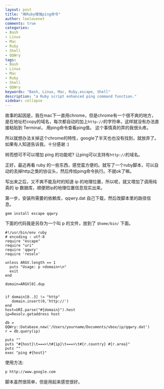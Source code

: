 ```yaml
---
layout: post
title: "用Ruby增强ping命令"
author: leolovenet
comments: true
categories: 
- Bash
- Linux
- Mac
- Ruby
- Shell
- QQWry
tags:
- Bash
- Linux
- Mac
- Ruby
- Shell
- QQWry
keywords: "Bash, Linux, Mac, Ruby,escape, Shell"
description: "a Ruby script enhanced ping command function."
sidebar: collapse
---
```


故事的起因是，我在mac下一直用chrome，但是chrome有一个很不爽的地方，是在地址栏copy的域名，每次都自动的加上`http://`的字符串，这样就没有办法直接粘贴到 Terminal， 用ping命令查看ping值。 这个事情真的弄的我很头疼。

所以就想办法关掉这个chrome的特性，google了半天也也没有找到，就放弃了。如果有人知道告诉我，十分感谢 :)

转而想可不可以增加 ping 的功能呢? 让ping可以支持有`http://`的域名。

正好，最近再看 ruby 的一些东西，感觉蛮方便的。就写了一个ruby脚本，可以自动的去掉http之类的协议头，然后传给ping命令执行。不就ok了嘛。

写出来之后，又不爽不能及时的知道 ip 的地理位置，所以呢，就又增加了调用纯真的 ip 数据库，顺便把ip的地理位置信息现实出来。

第一步，安装所需要的依赖库，qqwry.dat 自己下载，然后改脚本里的路径信息。

```ru 
gem install escape qqwry
```

下面的代码我是另存为一个叫 p 的文件，放到了 `$home/bin/` 下面。

```ru
#!/usr/bin/env ruby
# encoding : utf-8
require "escape"
require "uri"
require 'qqwry'
require 'resolv'

unless ARGV.length == 1
  puts "Usage: p <domain>\n"
  exit
end

domain=ARGV[0].dup


if domain[0..3] != "http"
   domain.insert(0,'http://')
end
host=URI.parse("#{domain}").host
ip=Resolv.getaddress host

db = QQWry::Database.new('/Users/yourname/Documents/vbox/ip/qqwry.dat')
r = db.query(ip)

puts ""
puts "#{host}\t===>\t#{ip}\t===>\t#{r.country} #{r.area}"
puts ""
exec "ping #{host}"
```

使用方法:

```bash
p http://www.google.com 
```

脚本虽然很简单，但是用起来感觉很好。



